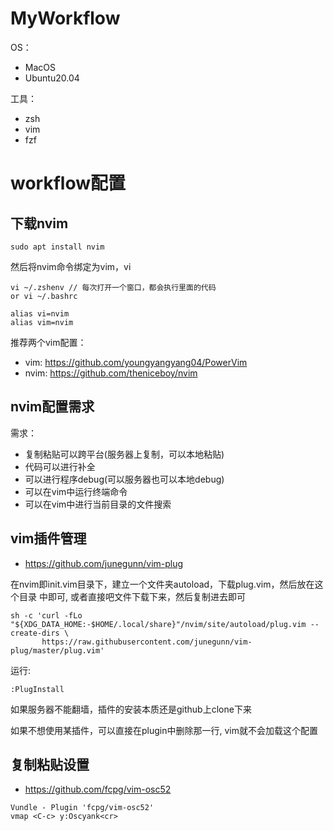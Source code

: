 # MyWorkflow

OS：
- MacOS
- Ubuntu20.04

工具：
- zsh
- vim
- fzf

# workflow配置

## 下载nvim

```
sudo apt install nvim
```

然后将nvim命令绑定为vim，vi

```
vi ~/.zshenv // 每次打开一个窗口，都会执行里面的代码
or vi ~/.bashrc
```

```
alias vi=nvim
alias vim=nvim
```

推荐两个vim配置：
- vim: https://github.com/youngyangyang04/PowerVim
- nvim: https://github.com/theniceboy/nvim

## nvim配置需求

需求：
- 复制粘贴可以跨平台(服务器上复制，可以本地粘贴)
- 代码可以进行补全
- 可以进行程序debug(可以服务器也可以本地debug)
- 可以在vim中运行终端命令
- 可以在vim中进行当前目录的文件搜索

## vim插件管理

- https://github.com/junegunn/vim-plug

在nvim即init.vim目录下，建立一个文件夹autoload，下载plug.vim，然后放在这个目录
中即可, 或者直接吧文件下载下来，然后复制进去即可

```
sh -c 'curl -fLo "${XDG_DATA_HOME:-$HOME/.local/share}"/nvim/site/autoload/plug.vim --create-dirs \
       https://raw.githubusercontent.com/junegunn/vim-plug/master/plug.vim'
```

运行:
```
:PlugInstall
```

如果服务器不能翻墙，插件的安装本质还是github上clone下来

如果不想使用某插件，可以直接在plugin中删除那一行, vim就不会加载这个配置

## 复制粘贴设置

- https://github.com/fcpg/vim-osc52

```
Vundle - Plugin 'fcpg/vim-osc52'
vmap <C-c> y:Oscyank<cr>
```
